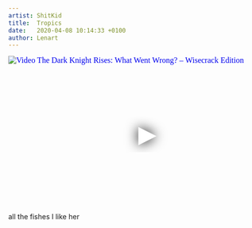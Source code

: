 ```yaml
---
artist: ShitKid
title:  Tropics
date:   2020-04-08 10:14:33 +0100
author: Lenart
---
```

<div class="video-container ">
<iframe
  width="560"
  height="315"
  src="https://www.youtube.com/embed/7r9c26bifpQ"
  srcdoc="<style>*{padding:0;margin:0;overflow:hidden}html,body{height:100%}img,span{position:absolute;width:100%;top:0;bottom:0;margin:auto}span{height:1.5em;text-align:center;font:48px/1.5 sans-serif;color:white;text-shadow:0 0 0.5em black}</style><a href=https://www.youtube.com/embed/7r9c26bifpQ?autoplay=1><img src=https://img.youtube.com/vi/7r9c26bifpQ/hqdefault.jpg alt='Video The Dark Knight Rises: What Went Wrong? – Wisecrack Edition'><span>▶</span></a>"
  frameborder="0"
  allow="accelerometer; autoplay; encrypted-media; gyroscope; picture-in-picture"
  allowfullscreen
></iframe>
</div>

<div class="post-content-message"> 
all the fishes
I like her
</div>
